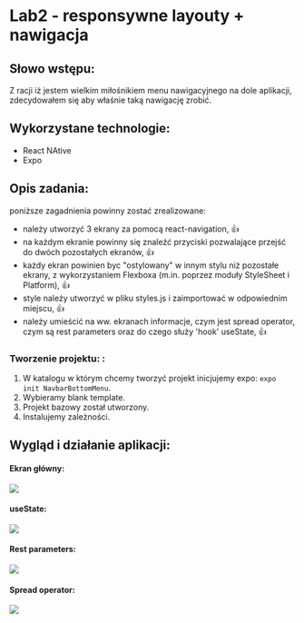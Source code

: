 # Lab2 - responsywne layouty + nawigacja

## Słowo wstępu:

Z racji iż jestem wielkim miłośnikiem menu nawigacyjnego na dole aplikacji, zdecydowałem się aby właśnie taką nawigację zrobić.

## Wykorzystane technologie:

* React NAtive
* Expo

## Opis zadania:

poniższe zagadnienia powinny zostać zrealizowane:

* należy utworzyć 3 ekrany za pomocą react-navigation, 👍
* na każdym ekranie powinny się znaleźć przyciski pozwalające przejść do dwóch pozostałych ekranów, 👍
* każdy ekran powinien byc "ostylowany" w innym stylu niż pozostałe ekrany, z wykorzystaniem Flexboxa (m.in. poprzez moduły StyleSheet i Platform), 👍
* style należy utworzyć w pliku styles.js i zaimportować w odpowiednim miejscu, 👍
* należy umieścić na ww. ekranach informacje, czym jest spread operator, czym są rest parameters oraz do czego służy 'hook' useState, 👍

### Tworzenie projektu: :

1. W katalogu w którym chcemy tworzyć projekt inicjujemy expo: ```expo init NavbarBottomMenu```.
2. Wybieramy blank template.
3. Projekt bazowy został utworzony.
4. Instalujemy zależności.

## Wygląd i działanie aplikacji:

#### Ekran główny:

![](md_img/1.png)

#### useState:

![](md_img/2.png)

#### Rest parameters:

![](md_img/3.png)

#### Spread operator:

![](md_img/4.png)
